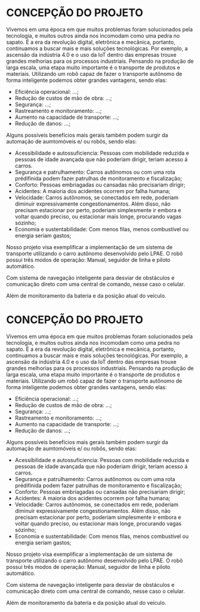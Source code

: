 # CONCEPÇÃO DO PROJETO

Vivemos em uma época em que muitos problemas foram solucionados pela tecnologia, e muitos outros ainda nos incomodam como uma pedra no sapato. É a era da revolução digital, eletrônica e mecânica, portanto, continuamos a buscar mais e mais soluções tecnológicas. Por exemplo, a ascensão da indústria 4.0 e o uso da IoT dentro das empresas trouxe grandes melhorias para os processos industriais. 
Pensando na produção de larga escala, uma etapa muito importante é o transporte de produtos e materiais. 
Utilizando um robô capaz de fazer o transporte autônomo de forma inteligente podemos obter grandes vantagens, sendo elas:

* Eficiência operacional: ...;
* Redução de custos de mão de obra: ...;
* Segurança: ...;
* Rastreamento e monitoramento: ...;
* Aumento na capacidade de transporte: ...;
* Redução de danos: ...;

Alguns possíveis benefícios mais gerais também podem surgir da automação de aumtomóveis e/ ou robôs, sendo elas:

* Acessibilidade e autossuficiencia: Pessoas com mobilidade reduzida e pessoas de idade avançada que não poderiam dirigir, teriam acesso á carros.
* Segurança e patrulhamento: Carros autônomos ou com uma rota prédifinida podem fazer patrulhas de monitoramento e fiscalização;
* Conforto: Pessoas embriagadas ou cansadas não precisariam dirigir;
* Acidentes: A maioria dos acidentes ocorrem por falha humana;
* Velocidade: Carros autônomos, se conectados em rede, poderiam diminuir expressivamente congestionamentos. Além disso, não precisam estacionar por perto, poderiam simplesmente ir embora e voltar quando preciso, ou estacionar mais longe, procurando vagas sózinho;
* Economia e sustentabilidade: Com menos filas, menos combustível ou energia seriam gastos;

Nosso projeto visa exemplificar a implementação de um sistema de transporte utilizando o carro autônomo desenvolvido pelo LPAE. O robô possui três modos de operação: Manual, seguidor de linha e piloto automático. 

Com sistema de navegação inteligente para desviar de obstáculos e comunicação direto com uma central de comando, nesse caso o celular. 

Além de monitoramento da bateria e da posição atual do veículo.


# CONCEPÇÃO DO PROJETO

Vivemos em uma época em que muitos problemas foram solucionados pela tecnologia, e muitos outros ainda nos incomodam como uma pedra no sapato. É a era da revolução digital, eletrônica e mecânica, portanto, continuamos a buscar mais e mais soluções tecnológicas. Por exemplo, a ascensão da indústria 4.0 e o uso da IoT dentro das empresas trouxe grandes melhorias para os processos industriais. 
Pensando na produção de larga escala, uma etapa muito importante é o transporte de produtos e materiais. 
Utilizando um robô capaz de fazer o transporte autônomo de forma inteligente podemos obter grandes vantagens, sendo elas:

* Eficiência operacional: ...;
* Redução de custos de mão de obra: ...;
* Segurança: ...;
* Rastreamento e monitoramento: ...;
* Aumento na capacidade de transporte: ...;
* Redução de danos: ...;

Alguns possíveis benefícios mais gerais também podem surgir da automação de aumtomóveis e/ ou robôs, sendo elas:

* Acessibilidade e autossuficiencia: Pessoas com mobilidade reduzida e pessoas de idade avançada que não poderiam dirigir, teriam acesso á carros.
* Segurança e patrulhamento: Carros autônomos ou com uma rota prédifinida podem fazer patrulhas de monitoramento e fiscalização;
* Conforto: Pessoas embriagadas ou cansadas não precisariam dirigir;
* Acidentes: A maioria dos acidentes ocorrem por falha humana;
* Velocidade: Carros autônomos, se conectados em rede, poderiam diminuir expressivamente congestionamentos. Além disso, não precisam estacionar por perto, poderiam simplesmente ir embora e voltar quando preciso, ou estacionar mais longe, procurando vagas sózinho;
* Economia e sustentabilidade: Com menos filas, menos combustível ou energia seriam gastos;

Nosso projeto visa exemplificar a implementação de um sistema de transporte utilizando o carro autônomo desenvolvido pelo LPAE. O robô possui três modos de operação: Manual, seguidor de linha e piloto automático. 

Com sistema de navegação inteligente para desviar de obstáculos e comunicação direto com uma central de comando, nesse caso o celular. 

Além de monitoramento da bateria e da posição atual do veículo.

